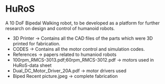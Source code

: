 # HuRoS
A 10 DoF Bipedal Walking robot, to be developed as a platform for further research on design and control of humanoid robots.

* 3D Printer -> Contains all the CAD files of the parts which were 3D printed for fabrication.
* CODES -> Contains all the motor control and simulation codes.
* References -> papers related to humaniod robots
* 100rpm_RMCS-3013.pdf;60rpm_RMCS-3012.pdf -> motors used in HuRoS-data sheet
* Dual_DC_Motor_Driver_20A.pdf -> motor drivers used 
* Biped Recent picture.jpeg -> complete fabrication 

